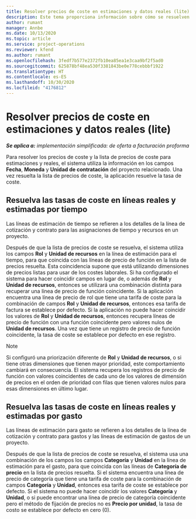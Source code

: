 ```yaml
---
title: Resolver precios de coste en estimaciones y datos reales (lite)
description: Este tema proporciona información sobre cómo se resuelven los precios de venta en estimaciones y reales.
author: rumant
manager: Annbe
ms.date: 10/13/2020
ms.topic: article
ms.service: project-operations
ms.reviewer: kfend
ms.author: rumant
ms.openlocfilehash: 3fedf7b577e2372fb10ea85ea1e3caa9bf2f5ad0
ms.sourcegitcommit: 625878bf48ea530f3381843be0e778cebbbf1922
ms.translationtype: HT
ms.contentlocale: es-ES
ms.lasthandoff: 10/30/2020
ms.locfileid: "4176812"
---
```

# <a name="resolve-cost-prices-on-estimates-and-actuals---lite"></a>Resolver precios de coste en estimaciones y datos reales (lite)

_**Se aplica a:** implementación simplificada: de oferta a facturación proforma_

Para resolver los precios de coste y la lista de precios de coste para estimaciones y reales, el sistema utiliza la información en los campos **Fecha**, **Moneda** y **Unidad de contratación** del proyecto relacionado. Una vez resuelta la lista de precios de coste, la aplicación resuelve la tasa de coste.

## <a name="resolving-cost-rates-on-actual-and-estimate-lines-for-time"></a>Resuelva las tasas de coste en líneas reales y estimadas por tiempo

Las líneas de estimación de tiempo se refieren a los detalles de la línea de cotización y contrato para las asignaciones de tiempo y recursos en un proyecto.

Después de que la lista de precios de coste se resuelva, el sistema utiliza los campos **Rol** y **Unidad de recursos** en la línea de estimación para el tiempo, para que coincida con las líneas de precio de función en la lista de precios resuelta. Esta coincidencia supone que está utilizando dimensiones de precios listas para usar de los costes laborales. Si ha configurado el sistema para hacer coincidir campos en lugar de, o además de **Rol** y **Unidad de recursos**, entonces se utilizará una combinación distinta para recuperar una línea de precio de función coincidente. Si la aplicación encuentra una línea de precio de rol que tiene una tarifa de coste para la combinación de campos **Rol** y **Unidad de recursos**, entonces esa tarifa de factura se establece por defecto. Si la aplicación no puede hacer coincidir los valores de **Rol** y **Unidad de recursos**, entonces recupera líneas de precio de función con una función coincidente pero valores nulos de **Unidad de recursos**. Una vez que tiene un registro de precio de función coincidente, la tasa de coste se establece por defecto en ese registro. 

> [!NOTE]
> Si configuró una priorización diferente de **Rol** y **Unidad de recursos**, o si tiene otras dimensiones que tienen mayor prioridad, este comportamiento cambiará en consecuencia. El sistema recupera los registros de precio de función con valores coincidentes de cada uno de los valores de dimensión de precios en el orden de prioridad con filas que tienen valores nulos para esas dimensiones en último lugar.

## <a name="resolving-cost-rates-on-actual-and-estimate-lines-for-expense"></a>Resuelva las tasas de coste en líneas reales y estimadas por gasto

Las líneas de estimación para gasto se refieren a los detalles de la línea de cotización y contrato para gastos y las líneas de estimación de gastos de un proyecto.

Después de que la lista de precios de coste se resuelva, el sistema usa una combinación de los campos los campos **Categoría** y **Unidad** en la línea de estimación para el gasto, para que coincida con las líneas de **Categoría de precio** en la lista de precios resuelta. Si el sistema encuentra una línea de precio de categoría que tiene una tarifa de coste para la combinación de campos **Categoría** y **Unidad**, entonces esa tarifa de coste se establece por defecto. Si el sistema no puede hacer coincidir los valores **Categoría** y **Unidad**, o si puede encontrar una línea de precio de categoría coincidente pero el método de fijación de precios no es **Precio por unidad**, la tasa de costo se establece por defecto en cero (0).
